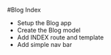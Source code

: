 #Blog Index
* Setup the Blog app
* Create the Blog model
* Add INDEX route and template
* Add simple nav bar